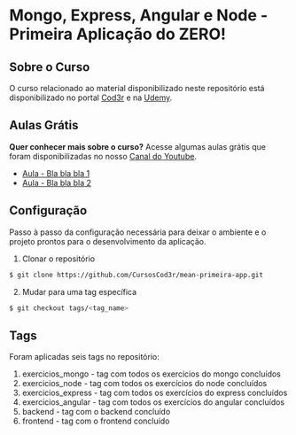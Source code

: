 # Mongo, Express, Angular e Node - Primeira Aplicação do ZERO!

## Sobre o Curso
O curso relacionado ao material disponibilizado neste repositório está disponibilizado no portal [Cod3r](http://www.cod3r.co/portal/courses) e na [Udemy](https://www.udemy.com/mean-primeira-aplicacao-do-zero).

## Aulas Grátis
**Quer conhecer mais sobre o curso?** Acesse algumas aulas grátis que foram disponibilizadas no nosso [Canal do Youtube](https://youtube.com/aulasdeprogramacao).

- [Aula - Bla bla bla 1](https://www.youtube.com/watch?v=UYINAdXB94M)
- [Aula - Bla bla bla 2](https://www.youtube.com/watch?v=FFKnhBAUxjM)

## Configuração

Passo à passo da configuração necessária para deixar o ambiente e o projeto prontos para o desenvolvimento da aplicação.

1. Clonar o repositório
```sh
$ git clone https://github.com/CursosCod3r/mean-primeira-app.git
```

2. Mudar para uma tag específica
```sh
$ git checkout tags/<tag_name>
```

## Tags
Foram aplicadas seis tags no repositório:
1. exercicios_mongo - tag com todos os exercícios do mongo concluídos
2. exercicios_node - tag com todos os exercícios do node concluídos
3. exercicios_express - tag com todos os exercícios do express concluídos
4. exercicios_angular - tag com todos os exercícios do angular concluídos
5. backend - tag com o backend concluído
6. frontend - tag com o frontend concluído
